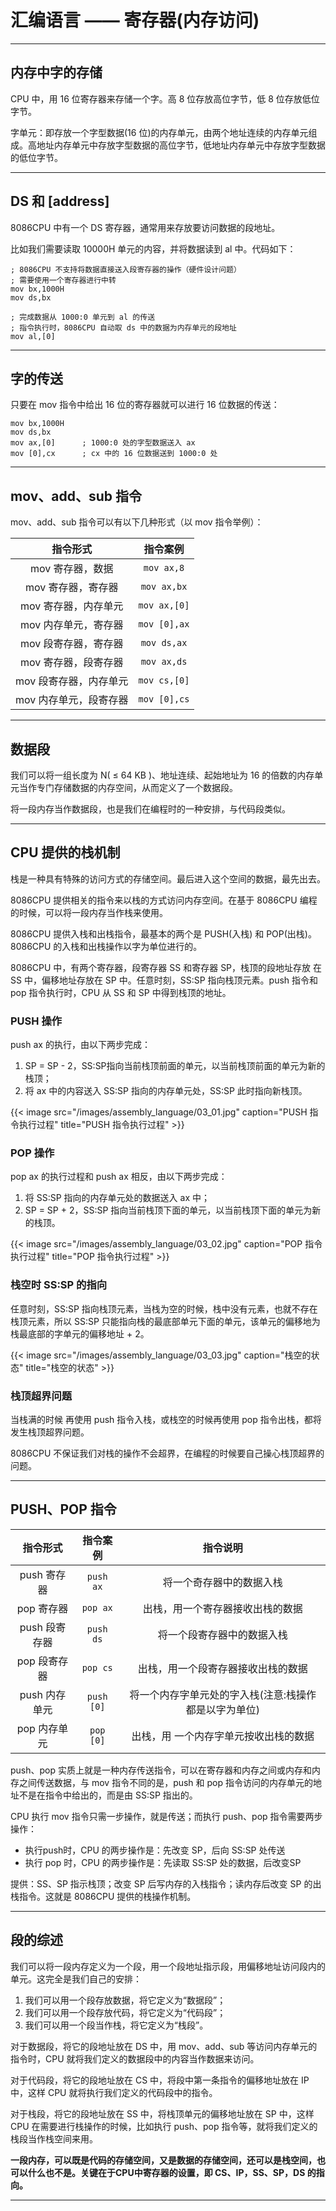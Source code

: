 # 汇编语言 —— 寄存器(内存访问)


---

## 内存中字的存储

CPU 中，用 16 位寄存器来存储一个字。高 8 位存放高位字节，低 8 位存放低位字节。

字单元：即存放一个字型数据(16 位)的内存单元，由两个地址连续的内存单元组成。高地址内存单元中存放字型数据的高位字节，低地址内存单元中存放字型数据的低位字节。

---

## DS 和 [address]

8086CPU 中有一个 DS 寄存器，通常用来存放要访问数据的段地址。

比如我们需要读取 10000H 单元的内容，并将数据读到 al 中。代码如下：

``` text
; 8086CPU 不支持将数据直接送入段寄存器的操作（硬件设计问题）
; 需要使用一个寄存器进行中转
mov bx,1000H
mov ds,bx

; 完成数据从 1000:0 单元到 al 的传送
; 指令执行时，8086CPU 自动取 ds 中的数据为内存单元的段地址
mov al,[0]
```

---

## 字的传送

只要在 mov 指令中给出 16 位的寄存器就可以进行 16 位数据的传送：

``` text
mov bx,1000H
mov ds,bx
mov ax,[0]      ; 1000:0 处的字型数据送入 ax
mov [0],cx      ; cx 中的 16 位数据送到 1000:0 处
```

---

## mov、add、sub 指令

mov、add、sub 指令可以有以下几种形式（以 mov 指令举例）：

| 指令形式 | 指令案例 |
| :--: | :--: |
| mov 寄存器，数据 | `mov ax,8` |
| mov 寄存器，寄存器 | `mov ax,bx` |
| mov 寄存器，内存单元 | `mov ax,[0]` |
| mov 内存单元，寄存器 | `mov [0],ax` |
| mov 段寄存器，寄存器 | `mov ds,ax` |
| mov 寄存器，段寄存器 | `mov ax,ds` |
| mov 段寄存器，内存单元 | `mov cs,[0]` |
| mov 内存单元，段寄存器 | `mov [0],cs` |

---

## 数据段

我们可以将一组长度为 N( ≤ 64 KB )、地址连续、起始地址为 16 的倍数的内存单元当作专门存储数据的内存空间，从而定义了一个数据段。

将一段内存当作数据段，也是我们在编程时的一种安排，与代码段类似。

---

## CPU 提供的栈机制

栈是一种具有特殊的访问方式的存储空间。最后进入这个空间的数据，最先出去。

8086CPU 提供相关的指令来以栈的方式访问内存空间。在基于 8086CPU 编程的时候，可以将一段内存当作栈来使用。

8086CPU 提供入栈和出栈指令，最基本的两个是 PUSH(入栈) 和 POP(出栈)。8086CPU 的入栈和出栈操作以字为单位进行的。

8086CPU 中，有两个寄存器，段寄存器 SS 和寄存器 SP，栈顶的段地址存放 在 SS 中，偏移地址存放在 SP 中。任意时刻，SS:SP 指向栈顶元素。push 指令和 pop 指令执行时，CPU 从 SS 和 SP 中得到栈顶的地址。

### PUSH 操作

push ax 的执行，由以下两步完成：

1. SP = SP - 2，SS:SP指向当前栈顶前面的单元，以当前栈顶前面的单元为新的栈顶；
2. 将 ax 中的内容送入 SS:SP 指向的内存单元处，SS:SP 此时指向新栈顶。

{{< image src="/images/assembly_language/03_01.jpg" caption="PUSH 指令执行过程" title="PUSH 指令执行过程" >}}

### POP 操作

pop ax 的执行过程和 push ax 相反，由以下两步完成：

1. 将 SS:SP 指向的内存单元处的数据送入 ax 中；
2. SP = SP + 2，SS:SP 指向当前栈顶下面的单元，以当前栈顶下面的单元为新的栈顶。

{{< image src="/images/assembly_language/03_02.jpg" caption="POP 指令执行过程" title="POP 指令执行过程" >}}

### 栈空时 SS:SP 的指向

任意时刻，SS:SP 指向栈顶元素，当栈为空的时候，栈中没有元素，也就不存在栈顶元素，所以 SS:SP 只能指向栈的最底部单元下面的单元，该单元的偏移地为栈最底部的字单元的偏移地址 + 2。

{{< image src="/images/assembly_language/03_03.jpg" caption="栈空的状态" title="栈空的状态" >}}

### 栈顶超界问题

当栈满的时候 再使用 push 指令入栈，或栈空的时候再使用 pop 指令出栈，都将发生栈顶超界问题。

8086CPU 不保证我们对栈的操作不会超界，在编程的时候要自己操心栈顶超界的问题。

---

## PUSH、POP 指令

| 指令形式 | 指令案例 | 指令说明 |
| :--: | :--: | :--: |
| push 寄存器 | `push ax` | 将一个奇存器中的数据入栈 |
| pop 寄存器 | `pop ax` | 出栈，用一个寄存器接收出栈的数据 |
| push 段寄存器 | `push ds` | 将一个段寄存器中的数据入栈 |
| pop 段寄存器 | `pop cs` | 出栈，用一个段寄存器接收出栈的数据 |
| push 内存单元 | `push [0]` | 将一个内存字单元处的字入栈(注意:栈操作都是以字为单位) |
| pop 内存单元 | `pop [0]` | 出栈，用 一个内存字单元按收出栈的数据 |

push、pop 实质上就是一种内存传送指令，可以在寄存器和内存之间或内存和内存之间传送数据，与 mov 指令不同的是，push 和 pop 指令访问的内存单元的地址不是在指令中给出的，而是由 SS:SP 指出的。

CPU 执行 mov 指令只需一步操作，就是传送；而执行 push、pop 指令需要两步操作：

- 执行push时，CPU 的两步操作是：先改变 SP，后向 SS:SP 处传送
- 执行 pop 时，CPU 的两步操作是：先读取 SS:SP 处的数据，后改变SP

提供：SS、SP 指示栈顶；改变 SP 后写内存的入栈指令；读内存后改变 SP 的出栈指令。这就是 8086CPU 提供的栈操作机制。

---

## 段的综述

我们可以将一段内存定义为一个段，用一个段地址指示段，用偏移地址访问段内的单元。这完全是我们自己的安排：

1. 我们可以用一个段存放数据，将它定义为“数据段”；
2. 我们可以用一个段存放代码，将它定义为“代码段”；
3. 我们可以用一个段当作栈，将它定义为“栈段”。

对于数据段，将它的段地址放在 DS 中，用 mov、add、sub 等访问内存单元的指令时，CPU 就将我们定义的数据段中的内容当作数据来访问。

对于代码段，将它的段地址放在 CS 中，将段中第一条指令的偏移地址放在 IP 中，这样 CPU 就将执行我们定义的代码段中的指令。

对于栈段，将它的段地址放在 SS 中，将栈顶单元的偏移地址放在 SP 中，这样 CPU 在需要进行栈操作的时候，比如执行 push、pop 指令等，就将我们定义的栈段当作栈空间来用。

**一段内存，可以既是代码的存储空间，又是数据的存储空间，还可以是栈空间，也可以什么也不是。关键在于CPU中寄存器的设置，即 CS、IP，SS、SP，DS 的指向。**

---

